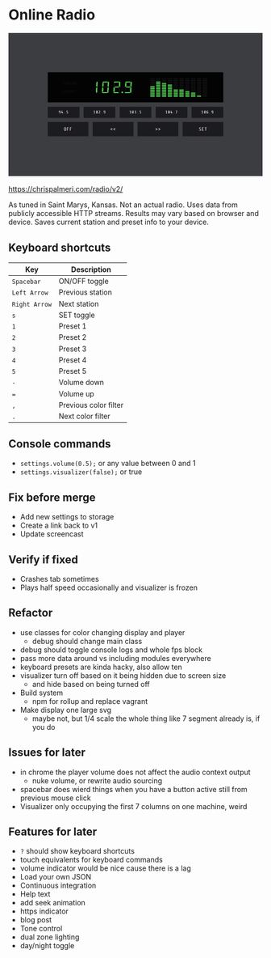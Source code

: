 # Online Radio

![screenshot](dist/img/screencast.gif)

https://chrispalmeri.com/radio/v2/

As tuned in Saint Marys, Kansas. Not an actual radio. Uses data from publicly accessible HTTP streams. Results may vary based on browser and device. Saves current station and preset info to your device.

## Keyboard shortcuts

Key | Description
---|---
`Spacebar` | ON/OFF toggle
`Left Arrow` | Previous station
`Right Arrow` | Next station
`s` | SET toggle
`1` | Preset 1
`2` | Preset 2
`3` | Preset 3
`4` | Preset 4
`5` | Preset 5
`-` | Volume down
`=` | Volume up
`,` | Previous color filter
`.` | Next color filter

## Console commands

  * `settings.volume(0.5);` or any value between 0 and 1
  * `settings.visualizer(false);` or true

## Fix before merge

  * Add new settings to storage
  * Create a link back to v1
  * Update screencast

## Verify if fixed

  * Crashes tab sometimes
  * Plays half speed occasionally and visualizer is frozen

## Refactor

  * use classes for color changing display and player
    * debug should change main class
  * debug should toggle console logs and whole fps block
  * pass more data around vs including modules everywhere
  * keyboard presets are kinda hacky, also allow ten
  * visualizer turn off based on it being hidden due to screen size
    * and hide based on being turned off
  * Build system
    * npm for rollup and replace vagrant
  * Make display one large svg
    * maybe not, but 1/4 scale the whole thing like 7 segment already is, if you do

## Issues for later

  * in chrome the player volume does not affect the audio context output
    * nuke volume, or rewrite audio sourcing
  * spacebar does wierd things when you have a button active still from previous mouse click
  * Visualizer only occupying the first 7 columns on one machine, weird

## Features for later

  * `?` should show keyboard shortcuts
  * touch equivalents for keyboard commands
  * volume indicator would be nice cause there is a lag
  * Load your own JSON
  * Continuous integration
  * Help text
  * add seek animation
  * https indicator
  * blog post
  * Tone control
  * dual zone lighting
  * day/night toggle
